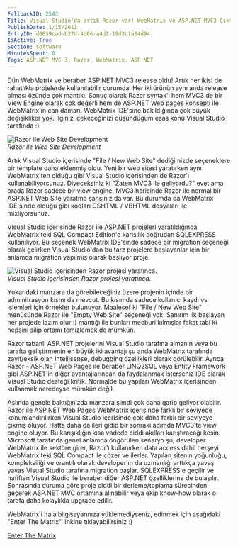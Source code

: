 ```yaml
---
FallbackID: 2543
Title: Visual Studio'da artık Razor var! WebMatrix ve ASP.NET MVC3 Çıktı!
PublishDate: 1/15/2011
EntryID: d0639cad-b27d-4d06-a4d2-19d3c1a84d94
IsActive: True
Section: software
MinutesSpent: 0
Tags: ASP.NET MVC 3, Razor, WebMatrix, ASP.NET
---
```

Dün WebMatrix ve beraber ASP.NET MVC3 release oldu! Artık her ikisi de
rahatlıkla projelerde kullanılabilir durumda. Her iki ürünün aynı anda
release olması özünde çok mantıkı. Sonuç olarak Razor syntax'ı hem MVC3
de bir View Engine olarak çok değerli hem de ASP.NET Web pages konsepti
ile WebMatrix'in can damarı. WebMatrix IDE'sine bakıldığında çok büyük
değişikliker yok. İlginizi çekeceğinizi düşündüğüm esas konu Visual
Studio tarafında :)

![Razor ile Web Site
Development](http://cdn.daron.yondem.com/assets/2543/14012011_1.png)\
*Razor ile Web Site Development*

Artık Visual Studio içerisinde "File / New Web Site" dediğimizde
seçeneklere bir template daha eklenmiş oldu. Yeni bir web sitesi
yaratırken aynı WebMatrix'ten olduğu gibi Visual Studio içerisinden de
Razor'ı kullanabiliyorsunuz. Diyeceksiniz ki "Zaten MVC3 ile geliyordu?"
evet ama orada Razor sadece bir view engine. MVC3 haricinde Razor ile
normal bir ASP.NET Web Site yaratma şansınız da var. Bu durumda da
WebMatrix IDE'sinde olduğu gibi kodları CSHTML / VBHTML dosyaları ile
mixliyorsunuz.

Visual Studio içerisinde Razor ile ASP.NET projeleri yaratıldığında
WebMatrix'teki SQL Compact Edition'a karışılık doğrudan SQLEXPRESS
kullanılıyor. Bu seçenek WebMatrix IDE'sinde sadece bir migration
seçeneği olarak gelirken Visual Studio'dan bu tarz projelere başlayanlar
için bir anlamda migration yapılmış olarak başlıyor proje.

![Visual Studio içerisinden Razor projesi
yaratınca.](http://cdn.daron.yondem.com/assets/2543/14012011_2.png)\
*Visual Studio içerisinden Razor projesi yaratınca.*

Yukarıdaki manzara da görebileceğiniz üzere projenin içinde bir
adminitrasyon kısmı da mevcut. Bu kısımda sadece kullanıcı kaydı vs
işlemleri için örnekler bulunuyor. Maalesef ki "File / New Web Site"
menüsünde Razor ile "Empty Web Site" seçeneği yok. Sanırım ilk başlayan
her projede lazım olur :) mantığı ile bunları mecburi kılmışlar fakat
tabi ki hepsini silip ortamı temizlemek de mümkün.

Razor tabanlı ASP.NET projelerini Visual Studio tarafına almanın veya bu
tarafta geliştirmenin en büyük iki avantajı şu anda WebMatrix tarafında
zayıf/eksik olan Intellisense, debugging özellikleri olarak görülebilir.
Ayrıca Razor - ASP.NET Web Pages ile beraber LINQ2SQL veya Entity
Framework gibi ASP.NET'in diğer avantajlarından da faydalanmak
isterseniz IDE olarak Visual Studio desteği kritik. Normalde bu yapıları
WebMatrix içerisinden kullanmak neredeyse mümkün değil.

Aslında genele baktığınızda manzara şimdi çok daha garip geliyor
olabilir. Razor ile ASP.NET Web Pages WebMatrix içerisinde farklı bir
seviyede konumlandırılırken Visual Studio içerisinde çok daha farklı bir
seviyeye çıkmış oluyor. Hatta daha da ileri gidip bir sonraki adımda
MVC3'te view engine oluyor. Bu karışıklığın kısa vadede ciddi akılları
karıştıracağı kesin. Microsoft tarafında genel anlamda öngörülen senaryo
şu; developer WebMatrix ile sektöre girer, Razor'ı kullanırken data
access dahil herşeyi WebMatrix'teki SQL Compact ile çözer ve ilerler.
Yapılan sitenin yoğunluğu, kompleksiliği ve orantılı olarak developer'ın
da uzmanlığı arttıkça yavaş yavaş Visual Studio tarafına migration
başlar. SQLEXPRESS'e geçilir ve hafiften Visual Studio ile beraber diğer
ASP.NET özelliklerine de bulaşılır. Sonrasında duruma göre proje ciddi
bir derleme/toplama sürecinden geçerek ASP.NET MVC ortamına alınabilir
veya ekip know-how olarak o tarafa daha kolaylıkla upgrade edilir.

WebMatrix'i hala bilgisayarınıza yüklemediyseniz, edinmek için aşağıdaki
"Enter The Matrix" linkine tıklayabilirsiniz :)

[Enter The
Matrix](http://www.microsoft.com/web/gallery/install.aspx?appid=webmatrix)



